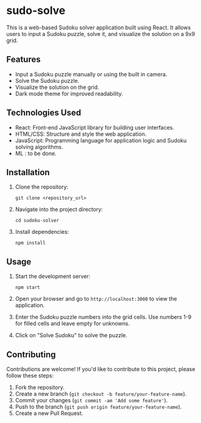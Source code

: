# sudo-solve

This is a web-based Sudoku solver application built using React. It allows users to input a Sudoku puzzle, solve it, and visualize the solution on a 9x9 grid.

## Features

- Input a Sudoku puzzle manually or using the built in camera.
- Solve the Sudoku puzzle.
- Visualize the solution on the grid.
- Dark mode theme for improved readability.

## Technologies Used

- React: Front-end JavaScript library for building user interfaces.
- HTML/CSS: Structure and style the web application.
- JavaScript: Programming language for application logic and Sudoku solving algorithms.
- ML : to be done.

## Installation

1. Clone the repository:

   ```
   git clone <repository_url>
   ```

2. Navigate into the project directory:

   ```
   cd sudoku-solver
   ```

3. Install dependencies:

   ```
   npm install
   ```

## Usage

1. Start the development server:

   ```
   npm start
   ```

2. Open your browser and go to `http://localhost:3000` to view the application.

3. Enter the Sudoku puzzle numbers into the grid cells. Use numbers 1-9 for filled cells and leave empty for unknowns.

4. Click on "Solve Sudoku" to solve the puzzle.

## Contributing

Contributions are welcome! If you'd like to contribute to this project, please follow these steps:

1. Fork the repository.
2. Create a new branch (`git checkout -b feature/your-feature-name`).
3. Commit your changes (`git commit -am 'Add some feature'`).
4. Push to the branch (`git push origin feature/your-feature-name`).
5. Create a new Pull Request.

